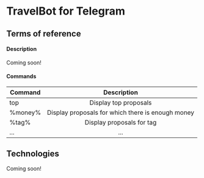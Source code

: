 # TravelBot for Telegram


## Terms of reference
#### Description
Coming soon!

#### Commands
| Command       | Description   |
| ------------- |:-------------:|
| top           | Display top proposals |
| %money%       | Display proposals for which there is enough money |
| %tag%         | Display proposals for tag |
| ...        | ... |

## Technologies
Coming soon!

